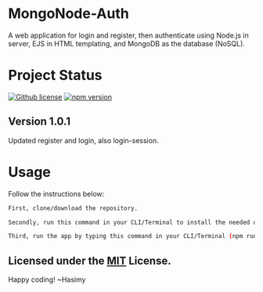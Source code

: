 # MongoNode-Auth

A web application for login and register, then authenticate using Node.js in server, EJS in HTML templating, and MongoDB as the database (NoSQL).

# Project Status

[![Github license](https://img.shields.io/badge/License-MIT-yellow.svg)](https://raw.githubusercontent.com/hasimy-as/MongoNode-Auth/master/LICENSE)
[![npm version](https://img.shields.io/npm/v/npm.svg)](https://www.npmjs.com/)

## Version 1.0.1

Updated register and login, also login-session.

# Usage

Follow the instructions below:

```sh
First, clone/download the repository.

Secondly, run this command in your CLI/Terminal to install the needed dependencies (npm install --save).

Third, run the app by typing this command in your CLI/Terminal (npm run dev)

```

## Licensed under the [MIT](https://raw.githubusercontent.com/hasimy-as/MongoNode-Auth/master/LICENSE) License.

Happy coding!
~Hasimy
